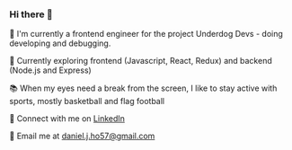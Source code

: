 ### Hi there 👋

🔭 I'm currently a frontend engineer for the project Underdog Devs - doing developing and debugging.

🌱 Currently exploring frontend (Javascript, React, Redux) and backend (Node.js and Express)

📚 When my eyes need a break from the screen, I like to stay active with sports, mostly basketball and flag football

🔗 Connect with me on <a href="https://www.linkedin.com/in/danielho57/" target="_blank">LinkedIn</a>

📧 Email me at daniel.j.ho57@gmail.com

